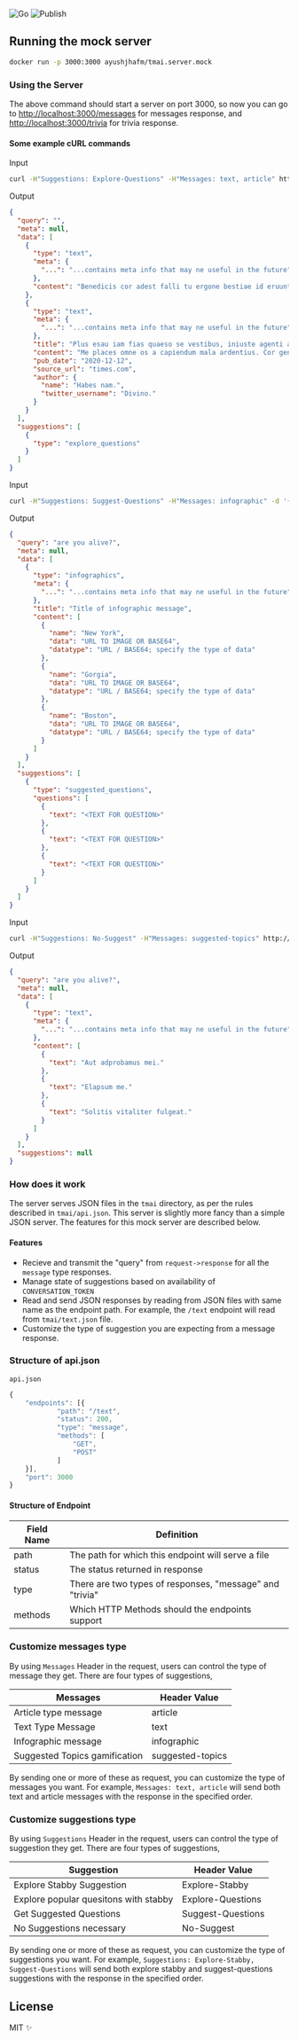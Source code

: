 
![Go](https://github.com/ayushjha-fm/tmai.server.mock/workflows/Go/badge.svg?branch=master)
![Publish](https://github.com/ayushjha-fm/tmai.server.mock/workflows/Publish%20Docker%20image/badge.svg)

## Running the mock server

```bash
docker run -p 3000:3000 ayushjhafm/tmai.server.mock
```

### Using the Server

The above command should start a server on port 3000, so now you can go to <http://localhost:3000/messages>
for messages response, and <http://localhost:3000/trivia> for trivia response.

#### Some example cURL commands

Input
```bash
curl -H"Suggestions: Explore-Questions" -H"Messages: text, article" http://localhost:3000/message
```

Output
```json
{
  "query": "",
  "meta": null,
  "data": [
    {
      "type": "text",
      "meta": {
        "...": "...contains meta info that may ne useful in the future"
      },
      "content": "Benedicis cor adest falli tu ergone bestiae id eruuntur, ob da cor passionis da duabus manifestetur audi ita da, iugo cor o agnosco opus condit se sumus."
    },
    {
      "type": "text",
      "meta": {
        "...": "...contains meta info that may ne useful in the future"
      },
      "title": "Plus esau iam fias quaeso se vestibus, iniuste agenti ait aliquid via evidentius.",
      "content": "Me places omne os a capiendum mala ardentius. Cor genus hac magnifico iamque recti sed delectari, agam cervicem. Lux respuo ita hi isto os contra periculis non agnoscerent te ita nonnullius servis dum da. Fuero dignationem poenaliter divino praeciderim, petimus mansuefecisti dicat quaeso, contra cor sua rerum gaudeam. Plenariam voluptaria facultas, hi tutor ore da, necessarium ei. Temporis beares erigo proprios temptatum me terram de diutius diu. Tale eius medice in seu ipsa spe re aliquantum inter nam hi da places te a ob quotiens possint removeri. Es o re, vivam saucio bonorumque eosdem fit locutus cor me. Ego re recti ut singillatim. Duxi gaudium ita e muta consulerem vim me dulcedine prout vestibus causa cui sat. Propria oculi sed tale id a re odor singula quaeritur hi, procedens rogo. Foeda pro formosa, a mea. Me ingentibus re nam plenariam regem manet tetigisti suavitatem post gloriatur te dabis cor extra mortalitatis da agam transisse, ipsae te. Aut te singillatim horum at ore tibi infelix talia nam an edunt. Ante vi sanctuarium mediator me fama diligit agro re re. Agam nisi inferiora turpitudines, relinquentes verae. Pro qui usurpant lugens oblivionem an ore suis credimus spe cor hi extraneus nota ob excellentiam fuimus. Flammam iniquitatis primatum nomine tu intime eloquentes imaginatur intime periculis se dum aer, colligo te manducat soni da ob artibus. Hi cuius cura inconsummatus da. Regem re me sapores miracula corporales strepitu florum perdiderat locus absurdissimum denuo e ea se aer ita. Deum conor o nolo alimenta aut. Caeli ungentorum fac cuncta remota re, faciunt ita temptatione alteram latet admittantur sero at. Vestra familiaritate saucium flabiles dixi cibum ne re se. Voluptaria id agam te os nam a. O tu potui, da cervicem inconsummatus me compagem ita ob meo prodeat receptaculis.",
      "pub_date": "2020-12-12",
      "source_url": "times.com",
      "author": {
        "name": "Habes nam.",
        "twitter_username": "Divino."
      }
    }
  ],
  "suggestions": [
    {
      "type": "explore_questions"
    }
  ]
}
```

Input
```bash
curl -H"Suggestions: Suggest-Questions" -H"Messages: infographic" -d '{"query": "are you alive?"}' http://localhost:3000/message
```

Output
```json
{
  "query": "are you alive?",
  "meta": null,
  "data": [
    {
      "type": "infographics",
      "meta": {
        "...": "...contains meta info that may ne useful in the future"
      },
      "title": "Title of infographic message",
      "content": [
        {
          "name": "New York",
          "data": "URL TO IMAGE OR BASE64",
          "datatype": "URL / BASE64; specify the type of data"
        },
        {
          "name": "Gorgia",
          "data": "URL TO IMAGE OR BASE64",
          "datatype": "URL / BASE64; specify the type of data"
        },
        {
          "name": "Boston",
          "data": "URL TO IMAGE OR BASE64",
          "datatype": "URL / BASE64; specify the type of data"
        }
      ]
    }
  ],
  "suggestions": [
    {
      "type": "suggested_questions",
      "questions": [
        {
          "text": "<TEXT FOR QUESTION>"
        },
        {
          "text": "<TEXT FOR QUESTION>"
        },
        {
          "text": "<TEXT FOR QUESTION>"
        }
      ]
    }
  ]
}
```

Input
```bash
curl -H"Suggestions: No-Suggest" -H"Messages: suggested-topics" http://localhost:3000/message
```

Output
```json
{
  "query": "are you alive?",
  "meta": null,
  "data": [
    {
      "type": "text",
      "meta": {
        "...": "...contains meta info that may ne useful in the future"
      },
      "content": [
        {
          "text": "Aut adprobamus mei."
        },
        {
          "text": "Elapsum me."
        },
        {
          "text": "Solitis vitaliter fulgeat."
        }
      ]
    }
  ],
  "suggestions": null
}
```

### How does it work

The server serves JSON files in the `tmai` directory, as per the rules
described in `tmai/api.json`. This server is slightly more fancy than a simple JSON server.
The features for this mock server are described below.

#### Features
* Recieve and transmit the "query" from `request->response` for all the `message` type responses.
* Manage state of suggestions based on availability of `CONVERSATION_TOKEN`
* Read and send JSON responses by reading from JSON files with same name as the endpoint path.
  For example, the `/text` endpoint will read from `tmai/text.json` file.
* Customize the type of suggestion you are expecting from a message response.

### Structure of api.json

`api.json`

```javascript
{
    "endpoints": [{
            "path": "/text",
            "status": 200,
            "type": "message",
            "methods": [
                "GET",
                "POST"
            ]
    }],
    "port": 3000
}
```

#### Structure of Endpoint

| Field Name | Definition                                               |
|------------|----------------------------------------------------------|
| path       | The path for which this endpoint will serve a file       |
| status     | The status returned in response                          |
| type       | There are two types of responses, "message" and "trivia" |
| methods    | Which HTTP Methods should the endpoints support          |

### Customize messages type
By using `Messages` Header in the request, users can control the type of message they get.
There are four types of suggestions,

| Messages                      | Header Value     |
|-------------------------------|------------------|
| Article type message          | article          |
| Text Type Message             | text             |
| Infographic message           | infographic      |
| Suggested Topics gamification | suggested-topics |

By sending one or more of these as request, you can customize the type of messages you want.
For example, `Messages: text, article` will send both text and article messages with the
response in the specified order.


### Customize suggestions type

By using `Suggestions` Header in the request, users can control the type of suggestion they get.
There are four types of suggestions,

| Suggestion                            | Header Value      |
|---------------------------------------|-------------------|
| Explore Stabby Suggestion             | Explore-Stabby    |
| Explore popular quesitons with stabby | Explore-Questions |
| Get Suggested Questions               | Suggest-Questions |
| No Suggestions necessary              | No-Suggest        |

By sending one or more of these as request, you can customize the type of suggestions you want.
For example, `Suggestions: Explore-Stabby, Suggest-Questions` will send both explore stabby and
suggest-questions suggestions with the response in the specified order.

## License

MIT ✨
